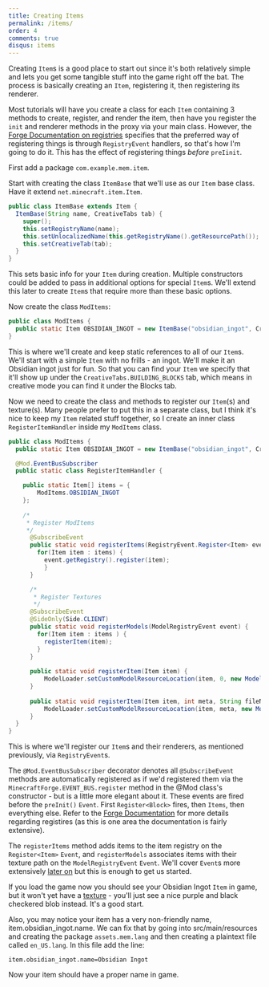 ```yaml
---
title: Creating Items
permalink: /items/
order: 4
comments: true
disqus: items
---
```


Creating `Item`s is a good place to start out since it's both relatively simple and lets you get some tangible stuff into the game right off the bat. The process is basically creating an `Item`, registering it, then registering its renderer.

Most tutorials will have you create a class for each `Item` containing 3 methods to create, register, and render the item, then have you register the `init` and renderer methods in the proxy via your main class. However, the [Forge Documentation on registries](https://mcforge.readthedocs.io/en/latest/concepts/registries/) specifies that the preferred way of registering things is through `RegistryEvent` handlers, so that's how I'm going to do it. This has the effect of registering things _before_ `preIinit`.

First add a package `com.example.mem.item`.

Start with creating the class `ItemBase` that we'll use as our `Item` base class. Have it extend `net.minecraft.item.Item`.

```java
public class ItemBase extends Item {
  ItemBase(String name, CreativeTabs tab) {
    super();
    this.setRegistryName(name);
    this.setUnlocalizedName(this.getRegistryName().getResourcePath());
    this.setCreativeTab(tab);
  }
}
```

This sets basic info for your `Item` during creation. Multiple constructors could be added to pass in additional options for special `Item`s. We'll extend this later to create `Item`s that require more than these basic options.

Now create the class `ModItems`:

```java
public class ModItems {
  public static Item OBSIDIAN_INGOT = new ItemBase("obsidian_ingot", CreativeTabs.BUILDING_BLOCKS);
}
```

This is where we'll create and keep static references to all of our `Item`s. We'll start with a simple `Item` with no frills - an ingot. We'll make it an Obsidian ingot just for fun. So that you can find your `Item` we specify that it'll show up under the `CreativeTabs.BUILDING_BLOCKS` tab, which means in creative mode you can find it under the Blocks tab.


Now we need to create the class and methods to register our `Item`(s) and texture(s). Many people prefer to put this in a separate class, but I think it's nice to keep my `Item` related stuff together, so I create an inner class `RegisterItemHandler` inside my `ModItems` class. 

```java
public class ModItems {
  public static Item OBSIDIAN_INGOT = new ItemBase("obsidian_ingot", CreativeTabs.BUILDING_BLOCKS);

  @Mod.EventBusSubscriber
  public static class RegisterItemHandler {

    public static Item[] items = {
        ModItems.OBSIDIAN_INGOT
    };
    
    /*
     * Register ModItems
     */
      @SubscribeEvent
      public static void registerItems(RegistryEvent.Register<Item> event) {
        for(Item item : items) {
          event.getRegistry().register(item);
          }
      }

      /*
       * Register Textures
       */
      @SubscribeEvent
      @SideOnly(Side.CLIENT)
      public static void registerModels(ModelRegistryEvent event) {
        for(Item item : items ) {
          registerItem(item);
        }
      }
      
      public static void registerItem(Item item) {
          ModelLoader.setCustomModelResourceLocation(item, 0, new ModelResourceLocation(item.getRegistryName(), "inventory"));
      }
      
      public static void registerItem(Item item, int meta, String fileName) {
          ModelLoader.setCustomModelResourceLocation(item, meta, new ModelResourceLocation(fileName, "inventory"));
      }
  }
}
```

This is where we'll register our `Item`s and their renderers, as mentioned previously, via `RegistryEvent`s.

The `@Mod.EventBusSubscriber` decorator denotes all `@SubscribeEvent` methods are automatically registered as if we'd registered them via the `MinecraftForge.EVENT_BUS.register` method in the @Mod class's constructor - but is a little more elegant about it. These events are fired before the `preInit()` `Event`. First `Register<Block>` fires, then `Items`, then everything else. Refer to the [Forge Documentation](https://mcforge.readthedocs.io/en/latest/concepts/registries/) for more details regarding registires (as this is one area the documentation is fairly extensive).

The `registerItems` method adds items to the item registry on the `Register<Item>` `Event`, and `registerModels` associates items with their texture path on the `ModelRegistryEvent` `Event`. We'll cover `Event`s more extensively [later on](/events/) but this is enough to get us started.

If you load the game now you should see your Obsidian Ingot `Item` in game, but it won't yet have a [texture](/textures/) - you'll just see a nice purple and black checkered blob instead. It's a good start.

Also, you may notice your item has a very non-friendly name, item.obsidian_ingot.name. We can fix that by going into src/main/resources and creating the package `assets.mem.lang` and then creating a plaintext file called `en_US.lang`. In this file add the line:

```
item.obsidian_ingot.name=Obsidian Ingot
```

Now your item should have a proper name in game.

